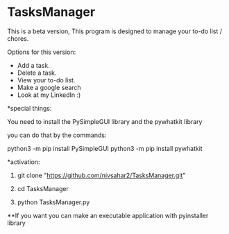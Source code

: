 # TasksManager

This is a beta version,
This program is designed to manage your to-do list / chores.

Options for this version:
- Add a task.
- Delete a task.
- View your to-do list.
- Make a google search
- Look at my LinkedIn :)



*special things:

You need to install the PySimpleGUI library and the pywhatkit library

you can do that by the commands: 

python3 -m pip install PySimpleGUI
python3 -m pip install pywhatkit

*activation:

1) git clone "https://github.com/nivsahar2/TasksManager.git"

2) cd TasksManager

3) python TasksManager.py


**If you want you can make an executable application with pyinstaller library


